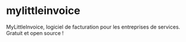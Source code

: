 # mylittleinvoice
MyLittleInvoice, logiciel de facturation pour les entreprises de services. Gratuit et open source !
